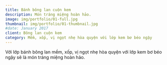 ```yaml
---
title: Bánh bông lan cuộn kem
description: Món tráng miệng hoàn hảo.
image: img/portfolio/01-full.jpg
thumbnail: img/portfolio/01-thumbnail.jpg
#date: January 2017
client: Bông lan cuộn kem
category: Mềm, xốp, vị ngọt nhẹ hòa quyện với lớp kem bơ béo ngậy
---
```

Với lớp bánh bông lan mềm, xốp, vị ngọt nhẹ hòa quyện với lớp kem bơ béo ngậy sẽ là món tráng miệng hoàn hảo.


